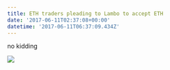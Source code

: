 ```yaml
---
title: ETH traders pleading to Lambo to accept ETH
date: '2017-06-11T02:37:08+00:00'
datetime: '2017-06-11T06:37:09.434Z'
---
```

no kidding

![](https://image.prntscr.com/image/uGq9Q9B7S1_cdiY4kRzWWw.png)